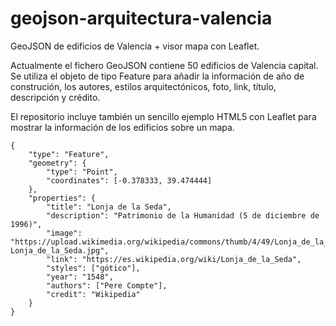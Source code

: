 # geojson-arquitectura-valencia
GeoJSON de edificios de Valencia + visor mapa con Leaflet.

Actualmente el fichero GeoJSON contiene 50 edificios de Valencia capital. Se utiliza el objeto de tipo Feature para añadir la información de año de construción, los autores, estilos arquitectónicos, foto, link, título, descripción y crédito.

El repositorio incluye también un sencillo ejemplo HTML5 con Leaflet para mostrar la información de los edificios sobre un mapa.

```
{
	"type": "Feature",
	"geometry": {
		"type": "Point",
		"coordinates": [-0.378333, 39.474444]
	},
	"properties": {
		"title": "Lonja de la Seda",
		"description": "Patrimonio de la Humanidad (5 de diciembre de 1996)",
		"image": "https://upload.wikimedia.org/wikipedia/commons/thumb/4/49/Lonja_de_la_Seda.jpg/250px-Lonja_de_la_Seda.jpg",
		"link": "https://es.wikipedia.org/wiki/Lonja_de_la_Seda",
		"styles": ["gótico"],
		"year": "1548",
		"authors": ["Pere Compte"],
		"credit": "Wikipedia"
	}
}
```
